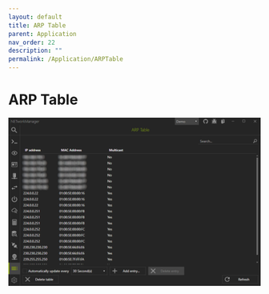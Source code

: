 ```yaml
---
layout: default
title: ARP Table
parent: Application
nav_order: 22
description: ""
permalink: /Application/ARPTable
---
```

# ARP Table

![ARPTable](ARPTable.png)